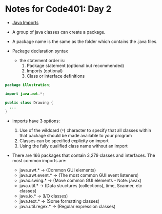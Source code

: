 # Notes for Code401: Day 2

- [Java Imports](<https://perso.ensta-paris.fr/~diam/java/online/notes-java/language/10basics/import.html>)

- A group of java classes can create a package.
- A package name is the same as the folder which contains the .java files.
- Package declaration syntax
  - the statement order is:
    1. Package statement (optional but recommended)
    2. Imports (optional)
    3. Class or interface definitions

```java
package illustration;

import java.awt.*;

public class Drawing {
  ...
}
```

- Imports have 3 options:

  1. Use of the wildcard (`*`) character to specify that all classes within that package should be made available to your program
  2. Classes can be specified explicity on import
  3. Using the fully qualified class name without an import

- There are 166 packages that contain 3,279 classes and interfaces. The most common imports are:

  - java.awt.* -> (Common GUI elements)
  - java.awt.event.* -> (The most common GUI event listeners)
  - javax.swing.* -> (Move common GUI elements - Note: javax)
  - java.util.* -> (Data structures (collections), time, Scanner, etc classes)
  - java.io.* -> (I/O classes)
  - java.text.* -> (Some formatting classes)
  - java.util.regex.* -> (Regular expression classes)
